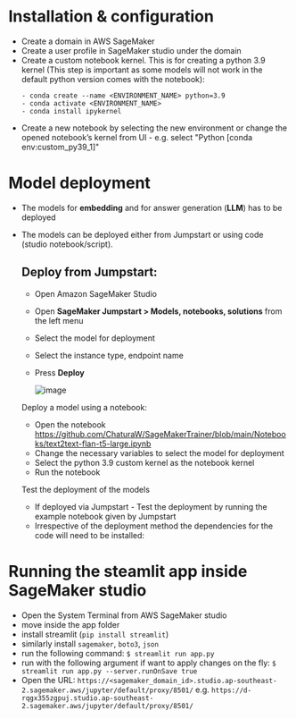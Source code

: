 # Installation & configuration

- Create a domain in AWS SageMaker
- Create a user profile in SageMaker studio under the domain
- Create a custom notebook kernel. This is for creating a python 3.9 kernel (This step is important as some models will not work in the default python version comes with the notebook):
  ```
  - conda create --name <ENVIRONMENT_NAME> python=3.9
  - conda activate <ENVIRONMENT_NAME>
  - conda install ipykernel
  ```
- Create a new notebook by selecting the new environment or change the opened notebook’s kernel from UI - e.g. select "Python [conda env:custom_py39_1]"


# Model deployment

- The models for **embedding** and for answer generation (**LLM**) has to be deployed
- The models can be deployed either from Jumpstart or using code (studio notebook/script).

  ## Deploy from Jumpstart:
  - Open Amazon SageMaker Studio
  - Open **SageMaker Jumpstart > Models, notebooks, solutions** from the left menu
  - Select the model for deployment
  - Select the instance type, endpoint name
  - Press **Deploy**
    
    ![image](https://github.com/ChaturaW/SageMakerTrainer/assets/35030369/af042c66-2c13-4044-891a-667d99d214d1)

  
  Deploy a model using a notebook:
  - Open the notebook https://github.com/ChaturaW/SageMakerTrainer/blob/main/Notebooks/text2text-flan-t5-large.ipynb
  - Change the necessary variables to select the model for deployment
  - Select the python 3.9 custom kernel as the notebook kernel
  - Run the notebook
  
  Test the deployment of the models
  - If deployed via Jumpstart - Test the deployment by running the example notebook given by Jumpstart    
  - Irrespective of the deployment method the dependencies for the code will need to be installed:
    


# Running the steamlit app inside SageMaker studio
- Open the System Terminal from AWS SageMaker studio
- move inside the app folder
- install streamlit (`pip install streamlit`)
- similarly install `sagemaker`, `boto3`, `json`
- run the following command: `$ streamlit run app.py` 
- run with the following argument if want to apply changes on the fly:  `$ streamlit run app.py --server.runOnSave true`
- Open the URL:
  `https://<sagemaker_domain_id>.studio.ap-southeast-2.sagemaker.aws/jupyter/default/proxy/8501/`
  e.g. `https://d-rqgx355zgpuj.studio.ap-southeast-2.sagemaker.aws/jupyter/default/proxy/8501/`
